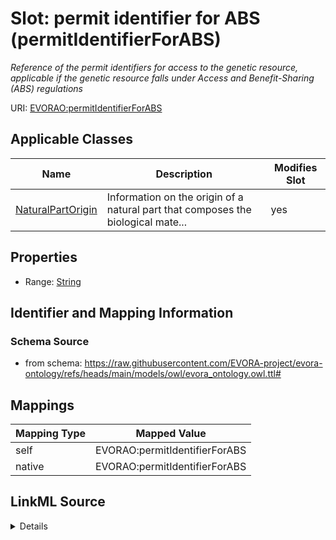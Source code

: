 

# Slot: permit identifier for ABS (permitIdentifierForABS)


_Reference of the permit identifiers for access to the genetic resource, applicable if the genetic resource falls under Access and Benefit-Sharing (ABS) regulations_





URI: [EVORAO:permitIdentifierForABS](https://raw.githubusercontent.com/EVORA-project/evora-ontology/refs/heads/main/models/owl/evora_ontology.owl.ttl#permitIdentifierForABS)



<!-- no inheritance hierarchy -->





## Applicable Classes

| Name | Description | Modifies Slot |
| --- | --- | --- |
| [NaturalPartOrigin](NaturalPartOrigin.md) | Information on the origin of a natural part that composes the biological mate... |  yes  |







## Properties

* Range: [String](String.md)





## Identifier and Mapping Information







### Schema Source


* from schema: https://raw.githubusercontent.com/EVORA-project/evora-ontology/refs/heads/main/models/owl/evora_ontology.owl.ttl#




## Mappings

| Mapping Type | Mapped Value |
| ---  | ---  |
| self | EVORAO:permitIdentifierForABS |
| native | EVORAO:permitIdentifierForABS |




## LinkML Source

<details>
```yaml
name: permitIdentifierForABS
description: Reference of the permit identifiers for access to the genetic resource,
  applicable if the genetic resource falls under Access and Benefit-Sharing (ABS)
  regulations
title: permit identifier for ABS
from_schema: https://raw.githubusercontent.com/EVORA-project/evora-ontology/refs/heads/main/models/owl/evora_ontology.owl.ttl#
rank: 1000
alias: permitIdentifierForABS
domain_of:
- NaturalPartOrigin
range: string
required: false
multivalued: false

```
</details>